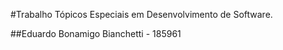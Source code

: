 #Trabalho Tópicos Especiais em Desenvolvimento de Software.

##Eduardo Bonamigo Bianchetti - 185961
